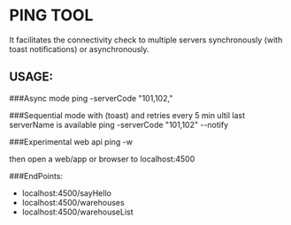 # PING TOOL

It facilitates the connectivity check to multiple servers synchronously (with toast notifications) or asynchronously.

## USAGE:

###Async mode
ping -serverCode "101,102,"

###Sequential mode with (toast) and retries every 5 min ultil last serverName is available
ping -serverCode "101,102" --notify   

###Experimental web api
ping -w 

then open a web/app or browser to localhost:4500 

###EndPoints:
* localhost:4500/sayHello
* localhost:4500/warehouses
* localhost:4500/warehouseList





